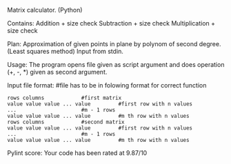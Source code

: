 Matrix calculator. (Python)

Contains:
    Addition + size check
    Subtraction + size check
    Multiplication + size check

Plan:
    Approximation of given points in plane by polynom of second
    degree. (Least squares method)
    Input from stdin.
    
Usage:
    The program opens file given as script argument and does 
    operation (+, -, *) given as second argument.

Input file format: 
    #file has to be in folowing format for correct function

    rows columns 			#first matrix
    value value value ... value 		#first row with n values
    ...						#m - 1 rows
    value value value ... value			#m th row with n values
    rows columns			#second matrix
    value value value ... value 		#first row with n values
    ...						#m - 1 rows
    value value value ... value			#m th row with n values

Pylint score:
    Your code has been rated at 9.87/10
